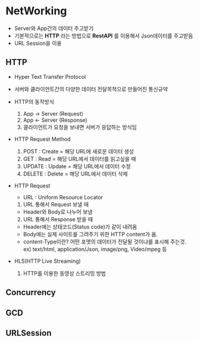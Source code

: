 # NetWorking
- Server와 App간의 데이터 주고받기
- 기본적으로는 **HTTP** 라는 방법으로 **RestAPI** 를 이용해서 Json데이터를 주고받음
- URL Session을 이용
## HTTP
- Hyper Text Transfer Protocol
- 서버와 클라이언트간의 다양한 데이터 전달목적으로 만들어진 통신규약
- HTTP의 동작방식
  1. App -> Server (Request)
  2. App <- Server (Response)
  3. 클라이언트가 요청을 보내면 서버가 응답하는 방식임

- HTTP Request Method
  1. POST : Create = 해당 URL에 새로운 데이터 생성
  2. GET : Read = 해당 URL에서 데이터를 읽고싶을 때
  3. UPDATE : Update = 해당 URL에서 데이터 수정
  4. DELETE : Delete = 해당 URL에서 데이터 삭제

- HTTP Request
  - URL : Uniform Resource Locator
  1. URL 통해서 Request 보낼 때
   - Header와 Body로 나누어 보냄
  2. URL 통해서 Response 받을 때
   - Header에는 상태코드(Status code)가 같이 내려옴
   - Body에는 실제 사이트를 그려주기 위한 HTTP content가 옴.
   - content-Type이란? 어떤 포맷의 데이터가 전달될 것이냐를 표시해 주는것.
    ex) text/html, application/Json, image/png, Video/mpeg 등

- HLS(HTTP Live Streaming)
  1. HTTP를 이용한 동영상 스트리밍 방법
    
## Concurrency

## GCD



## URLSession
